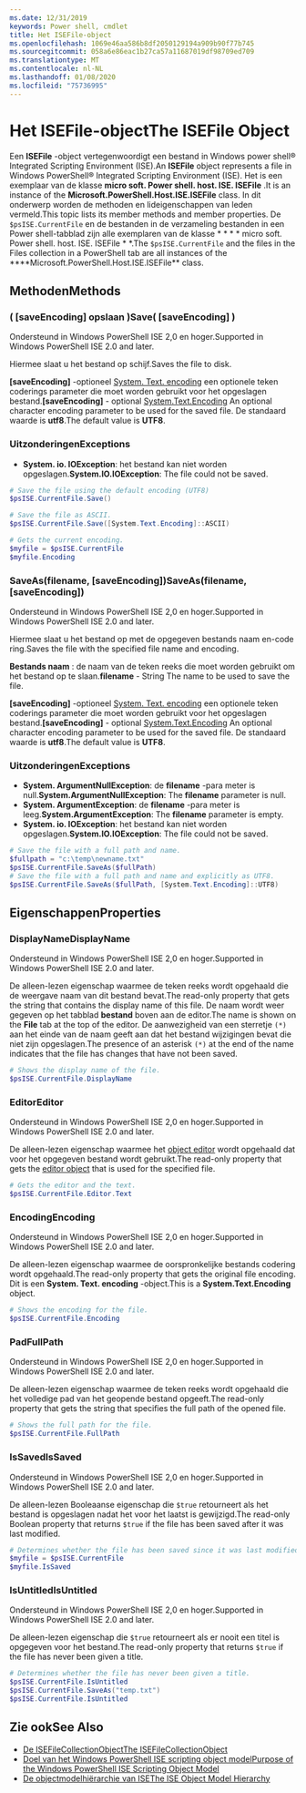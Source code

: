 ```yaml
---
ms.date: 12/31/2019
keywords: Power shell, cmdlet
title: Het ISEFile-object
ms.openlocfilehash: 1069e46aa586b8df2050129194a909b90f77b745
ms.sourcegitcommit: 058a6e86eac1b27ca57a11687019df98709ed709
ms.translationtype: MT
ms.contentlocale: nl-NL
ms.lasthandoff: 01/08/2020
ms.locfileid: "75736995"
---
```

# <a name="the-isefile-object"></a><span data-ttu-id="4406b-103">Het ISEFile-object</span><span class="sxs-lookup"><span data-stu-id="4406b-103">The ISEFile Object</span></span>

<span data-ttu-id="4406b-104">Een **ISEFile** -object vertegenwoordigt een bestand in Windows power shell® Integrated Scripting Environment (ISE).</span><span class="sxs-lookup"><span data-stu-id="4406b-104">An **ISEFile** object represents a file in Windows PowerShell® Integrated Scripting Environment (ISE).</span></span> <span data-ttu-id="4406b-105">Het is een exemplaar van de klasse **micro soft. Power shell. host. ISE. ISEFile** .</span><span class="sxs-lookup"><span data-stu-id="4406b-105">It is an instance of the **Microsoft.PowerShell.Host.ISE.ISEFile** class.</span></span> <span data-ttu-id="4406b-106">In dit onderwerp worden de methoden en lideigenschappen van leden vermeld.</span><span class="sxs-lookup"><span data-stu-id="4406b-106">This topic lists its member methods and member properties.</span></span> <span data-ttu-id="4406b-107">De `$psISE.CurrentFile` en de bestanden in de verzameling bestanden in een Power shell-tabblad zijn alle exemplaren van de klasse \* \* \* \* micro soft. Power shell. host. ISE. ISEFile \* \*.</span><span class="sxs-lookup"><span data-stu-id="4406b-107">The `$psISE.CurrentFile` and the files in the Files collection in a PowerShell tab are all instances of the \*\*\*\*Microsoft.PowerShell.Host.ISE.ISEFile\*\* class.</span></span>

## <a name="methods"></a><span data-ttu-id="4406b-108">Methoden</span><span class="sxs-lookup"><span data-stu-id="4406b-108">Methods</span></span>

### <a name="save-saveencoding-"></a><span data-ttu-id="4406b-109">\( \[saveEncoding\] opslaan \)</span><span class="sxs-lookup"><span data-stu-id="4406b-109">Save\( \[saveEncoding\] \)</span></span>

<span data-ttu-id="4406b-110">Ondersteund in Windows PowerShell ISE 2,0 en hoger.</span><span class="sxs-lookup"><span data-stu-id="4406b-110">Supported in Windows PowerShell ISE 2.0 and later.</span></span>

<span data-ttu-id="4406b-111">Hiermee slaat u het bestand op schijf.</span><span class="sxs-lookup"><span data-stu-id="4406b-111">Saves the file to disk.</span></span>

<span data-ttu-id="4406b-112">**\[saveEncoding\]** -optioneel [System. Text. encoding](https://msdn.microsoft.com/library/system.text.encoding.aspx) een optionele teken coderings parameter die moet worden gebruikt voor het opgeslagen bestand.</span><span class="sxs-lookup"><span data-stu-id="4406b-112">**\[saveEncoding\]** - optional [System.Text.Encoding](https://msdn.microsoft.com/library/system.text.encoding.aspx) An optional character encoding parameter to be used for the saved file.</span></span> <span data-ttu-id="4406b-113">De standaard waarde is **utf8**.</span><span class="sxs-lookup"><span data-stu-id="4406b-113">The default value is **UTF8**.</span></span>

### <a name="exceptions"></a><span data-ttu-id="4406b-114">Uitzonderingen</span><span class="sxs-lookup"><span data-stu-id="4406b-114">Exceptions</span></span>

- <span data-ttu-id="4406b-115">**System. io. IOException**: het bestand kan niet worden opgeslagen.</span><span class="sxs-lookup"><span data-stu-id="4406b-115">**System.IO.IOException**: The file could not be saved.</span></span>

```powershell
# Save the file using the default encoding (UTF8)
$psISE.CurrentFile.Save()

# Save the file as ASCII.
$psISE.CurrentFile.Save([System.Text.Encoding]::ASCII)

# Gets the current encoding.
$myfile = $psISE.CurrentFile
$myfile.Encoding
```

### <a name="saveasfilename-saveencoding"></a><span data-ttu-id="4406b-116">SaveAs\(filename, \[saveEncoding\]\)</span><span class="sxs-lookup"><span data-stu-id="4406b-116">SaveAs\(filename, \[saveEncoding\]\)</span></span>

<span data-ttu-id="4406b-117">Ondersteund in Windows PowerShell ISE 2,0 en hoger.</span><span class="sxs-lookup"><span data-stu-id="4406b-117">Supported in Windows PowerShell ISE 2.0 and later.</span></span>

<span data-ttu-id="4406b-118">Hiermee slaat u het bestand op met de opgegeven bestands naam en-code ring.</span><span class="sxs-lookup"><span data-stu-id="4406b-118">Saves the file with the specified file name and encoding.</span></span>

<span data-ttu-id="4406b-119">**Bestands naam** : de naam van de teken reeks die moet worden gebruikt om het bestand op te slaan.</span><span class="sxs-lookup"><span data-stu-id="4406b-119">**filename** - String The name to be used to save the file.</span></span>

<span data-ttu-id="4406b-120">**\[saveEncoding\]** -optioneel [System. Text. encoding](https://msdn.microsoft.com/library/system.text.encoding.aspx) een optionele teken coderings parameter die moet worden gebruikt voor het opgeslagen bestand.</span><span class="sxs-lookup"><span data-stu-id="4406b-120">**\[saveEncoding\]** - optional [System.Text.Encoding](https://msdn.microsoft.com/library/system.text.encoding.aspx) An optional character encoding parameter to be used for the saved file.</span></span> <span data-ttu-id="4406b-121">De standaard waarde is **utf8**.</span><span class="sxs-lookup"><span data-stu-id="4406b-121">The default value is **UTF8**.</span></span>

### <a name="exceptions"></a><span data-ttu-id="4406b-122">Uitzonderingen</span><span class="sxs-lookup"><span data-stu-id="4406b-122">Exceptions</span></span>

- <span data-ttu-id="4406b-123">**System. ArgumentNullException**: de **filename** -para meter is null.</span><span class="sxs-lookup"><span data-stu-id="4406b-123">**System.ArgumentNullException**: The **filename** parameter is null.</span></span>
- <span data-ttu-id="4406b-124">**System. ArgumentException**: de **filename** -para meter is leeg.</span><span class="sxs-lookup"><span data-stu-id="4406b-124">**System.ArgumentException**: The **filename** parameter is empty.</span></span>
- <span data-ttu-id="4406b-125">**System. io. IOException**: het bestand kan niet worden opgeslagen.</span><span class="sxs-lookup"><span data-stu-id="4406b-125">**System.IO.IOException**: The file could not be saved.</span></span>

```powershell
# Save the file with a full path and name.
$fullpath = "c:\temp\newname.txt"
$psISE.CurrentFile.SaveAs($fullPath)
# Save the file with a full path and name and explicitly as UTF8.
$psISE.CurrentFile.SaveAs($fullPath, [System.Text.Encoding]::UTF8)
```

## <a name="properties"></a><span data-ttu-id="4406b-126">Eigenschappen</span><span class="sxs-lookup"><span data-stu-id="4406b-126">Properties</span></span>

### <a name="displayname"></a><span data-ttu-id="4406b-127">DisplayName</span><span class="sxs-lookup"><span data-stu-id="4406b-127">DisplayName</span></span>

<span data-ttu-id="4406b-128">Ondersteund in Windows PowerShell ISE 2,0 en hoger.</span><span class="sxs-lookup"><span data-stu-id="4406b-128">Supported in Windows PowerShell ISE 2.0 and later.</span></span>

<span data-ttu-id="4406b-129">De alleen-lezen eigenschap waarmee de teken reeks wordt opgehaald die de weergave naam van dit bestand bevat.</span><span class="sxs-lookup"><span data-stu-id="4406b-129">The read-only property that gets the string that contains the display name of this file.</span></span> <span data-ttu-id="4406b-130">De naam wordt weer gegeven op het tabblad **bestand** boven aan de editor.</span><span class="sxs-lookup"><span data-stu-id="4406b-130">The name is shown on the **File** tab at the top of the editor.</span></span> <span data-ttu-id="4406b-131">De aanwezigheid van een sterretje `(*)` aan het einde van de naam geeft aan dat het bestand wijzigingen bevat die niet zijn opgeslagen.</span><span class="sxs-lookup"><span data-stu-id="4406b-131">The presence of an asterisk `(*)` at the end of the name indicates that the file has changes that have not been saved.</span></span>

```powershell
# Shows the display name of the file.
$psISE.CurrentFile.DisplayName
```

### <a name="editor"></a><span data-ttu-id="4406b-132">Editor</span><span class="sxs-lookup"><span data-stu-id="4406b-132">Editor</span></span>

<span data-ttu-id="4406b-133">Ondersteund in Windows PowerShell ISE 2,0 en hoger.</span><span class="sxs-lookup"><span data-stu-id="4406b-133">Supported in Windows PowerShell ISE 2.0 and later.</span></span>

<span data-ttu-id="4406b-134">De alleen-lezen eigenschap waarmee het [object editor](The-ISEEditor-Object.md) wordt opgehaald dat voor het opgegeven bestand wordt gebruikt.</span><span class="sxs-lookup"><span data-stu-id="4406b-134">The read-only property that gets the [editor object](The-ISEEditor-Object.md) that is used for the specified file.</span></span>

```powershell
# Gets the editor and the text.
$psISE.CurrentFile.Editor.Text
```

### <a name="encoding"></a><span data-ttu-id="4406b-135">Encoding</span><span class="sxs-lookup"><span data-stu-id="4406b-135">Encoding</span></span>

<span data-ttu-id="4406b-136">Ondersteund in Windows PowerShell ISE 2,0 en hoger.</span><span class="sxs-lookup"><span data-stu-id="4406b-136">Supported in Windows PowerShell ISE 2.0 and later.</span></span>

<span data-ttu-id="4406b-137">De alleen-lezen eigenschap waarmee de oorspronkelijke bestands codering wordt opgehaald.</span><span class="sxs-lookup"><span data-stu-id="4406b-137">The read-only property that gets the original file encoding.</span></span> <span data-ttu-id="4406b-138">Dit is een **System. Text. encoding** -object.</span><span class="sxs-lookup"><span data-stu-id="4406b-138">This is a **System.Text.Encoding** object.</span></span>

```powershell
# Shows the encoding for the file.
$psISE.CurrentFile.Encoding
```

### <a name="fullpath"></a><span data-ttu-id="4406b-139">Pad</span><span class="sxs-lookup"><span data-stu-id="4406b-139">FullPath</span></span>

<span data-ttu-id="4406b-140">Ondersteund in Windows PowerShell ISE 2,0 en hoger.</span><span class="sxs-lookup"><span data-stu-id="4406b-140">Supported in Windows PowerShell ISE 2.0 and later.</span></span>

<span data-ttu-id="4406b-141">De alleen-lezen eigenschap waarmee de teken reeks wordt opgehaald die het volledige pad van het geopende bestand opgeeft.</span><span class="sxs-lookup"><span data-stu-id="4406b-141">The read-only property that gets the string that specifies the full path of the opened file.</span></span>

```powershell
# Shows the full path for the file.
$psISE.CurrentFile.FullPath
```

### <a name="issaved"></a><span data-ttu-id="4406b-142">IsSaved</span><span class="sxs-lookup"><span data-stu-id="4406b-142">IsSaved</span></span>

<span data-ttu-id="4406b-143">Ondersteund in Windows PowerShell ISE 2,0 en hoger.</span><span class="sxs-lookup"><span data-stu-id="4406b-143">Supported in Windows PowerShell ISE 2.0 and later.</span></span>

<span data-ttu-id="4406b-144">De alleen-lezen Booleaanse eigenschap die `$true` retourneert als het bestand is opgeslagen nadat het voor het laatst is gewijzigd.</span><span class="sxs-lookup"><span data-stu-id="4406b-144">The read-only Boolean property that returns `$true` if the file has been saved after it was last modified.</span></span>

```powershell
# Determines whether the file has been saved since it was last modified.
$myfile = $psISE.CurrentFile
$myfile.IsSaved
```

### <a name="isuntitled"></a><span data-ttu-id="4406b-145">IsUntitled</span><span class="sxs-lookup"><span data-stu-id="4406b-145">IsUntitled</span></span>

<span data-ttu-id="4406b-146">Ondersteund in Windows PowerShell ISE 2,0 en hoger.</span><span class="sxs-lookup"><span data-stu-id="4406b-146">Supported in Windows PowerShell ISE 2.0 and later.</span></span>

<span data-ttu-id="4406b-147">De alleen-lezen eigenschap die `$true` retourneert als er nooit een titel is opgegeven voor het bestand.</span><span class="sxs-lookup"><span data-stu-id="4406b-147">The read-only property that returns `$true` if the file has never been given a title.</span></span>

```powershell
# Determines whether the file has never been given a title.
$psISE.CurrentFile.IsUntitled
$psISE.CurrentFile.SaveAs("temp.txt")
$psISE.CurrentFile.IsUntitled
```

## <a name="see-also"></a><span data-ttu-id="4406b-148">Zie ook</span><span class="sxs-lookup"><span data-stu-id="4406b-148">See Also</span></span>

- [<span data-ttu-id="4406b-149">De ISEFileCollectionObject</span><span class="sxs-lookup"><span data-stu-id="4406b-149">The ISEFileCollectionObject</span></span>](The-ISEFileCollection-Object.md)
- [<span data-ttu-id="4406b-150">Doel van het Windows PowerShell ISE scripting object model</span><span class="sxs-lookup"><span data-stu-id="4406b-150">Purpose of the Windows PowerShell ISE Scripting Object Model</span></span>](Purpose-of-the-Windows-PowerShell-ISE-Scripting-Object-Model.md)
- [<span data-ttu-id="4406b-151">De objectmodelhiërarchie van ISE</span><span class="sxs-lookup"><span data-stu-id="4406b-151">The ISE Object Model Hierarchy</span></span>](The-ISE-Object-Model-Hierarchy.md)
